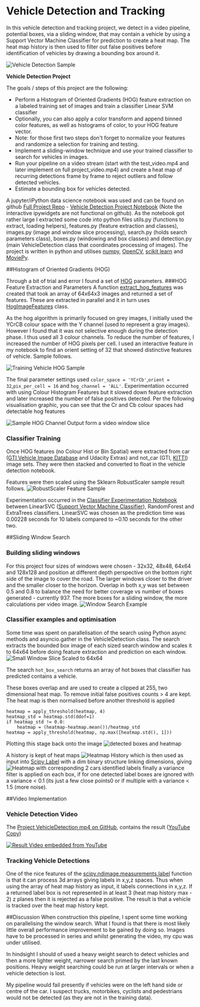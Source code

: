 Vehicle Detection and Tracking
===
In this vehicle detection and tracking project, we detect in a video pipeline, potential boxes, via a sliding window, that may contain a vehicle by using a Support Vector Machine Classifier for prediction to create a heat map. The heat map history is then used to filter out false positives before identification of  vehicles by drawing a bounding box around it.

![Vehicle Detection Sample](https://raw.githubusercontent.com/hortovanyi/udacity-vehicle-detection-project/master/output_images/vehicle_detected.png)

**Vehicle Detection Project**

The goals / steps of this project are the following:

* Perform a Histogram of Oriented Gradients (HOG) feature extraction on a labeled training set of images and train a classifier Linear SVM classifier
* Optionally, you can also apply a color transform and append binned color features, as well as histograms of color, to your HOG feature vector.
* Note: for those first two steps don't forget to normalize your features and randomize a selection for training and testing.
* Implement a sliding-window technique and use your trained classifier to search for vehicles in images.
* Run your pipeline on a video stream (start with the test_video.mp4 and later implement on full project_video.mp4) and create a heat map of recurring detections frame by frame to reject outliers and follow detected vehicles.
* Estimate a bounding box for vehicles detected.

A jupyter/iPython data science notebook was used and can be found on github [Full Project Repo](https://github.com/hortovanyi/udacity-vehicle-detection-project) - [Vehicle Detection Project Notebook](https://github.com/hortovanyi/udacity-vehicle-detection-project/blob/master/Vehicle%20Detection%20Project.ipynb) (Note the interactive  ipywidgets are not functional on github). As the notebook got rather large I extracted some code into python files utils.py (functions to extract, loading helpers), features.py (feature extraction and classes), images.py (image and window slice processing), search.py (holds search parameters class), boxes.py (windowing and box classes) and detection.py (main VehicleDetection class that coordinates processing of images). The project is written in python and utilises [numpy](http://www.numpy.org/), [OpenCV](http://opencv.org/), [scikit learn](http://scikit-learn.org/) and [MoviePy](http://zulko.github.io/moviepy/).

##Histogram of Oriented Gradients (HOG)

Through a bit of trial and error I found a set of [HOG](https://en.wikipedia.org/wiki/Histogram_of_oriented_gradients)  parameters.
###HOG Feature Extraction and Parameters
A function [extract_hog_features](https://github.com/hortovanyi/udacity-vehicle-detection-project/blob/master/utils.py#L151) was created that took an array of 64x64x3 images and returned a set of features. These are extracted in parallel and it in turn uses [HogImageFeatures](https://github.com/hortovanyi/udacity-vehicle-detection-project/blob/master/features.py#L49) class.

As the hog algorithm is primarily focused on grey images, I initially used the YCrCB colour space with the Y channel (used to represent a gray images). However I found that it was not selective enough during the detection phase. I thus used all 3 colour channels. To reduce the number of features, I increased the number of HOG pixels per cell. I used an interactive feature in my notebook to find an orient setting of 32 that showed distinctive features of vehicle. Sample follows.

![Training Vehicle HOG Sample](https://github.com/hortovanyi/udacity-vehicle-detection-project/blob/master/output_images/vehicle_hog_example.png?raw=true)

The final parameter settings used `color_space = 'YCrCb'`,`orient = 32`,`pix_per_cell = 16` and `hog_channel = 'ALL'`. Experimentation occurred with using Colour Histogram Features but it slowed down feature extraction and later increased the number of false positives detected. Per the following visualisation graphic, you can see that the Cr and Cb colour spaces had detectable hog features  

![Sample HOG Channel Output form a video window slice](https://github.com/hortovanyi/udacity-vehicle-detection-project/blob/master/output_images/hog_channels.png?raw=true)

### Classifier Training
Once HOG features (no Colour Hist or Bin Spatial) were extracted from car ([GTI Vehicle Image Database](http://www.gti.ssr.upm.es/data/Vehicle_database.html) and Udacity Extras) and not_car (GTI, [KITTI](http://www.cvlibs.net/datasets/kitti/)) image sets. They were then stacked and converted to float in the vehicle detection notebook.

Features were then scaled using the Sklearn RobustScaler sample result follows.
![RobustScaler Feature Sample](https://github.com/hortovanyi/udacity-vehicle-detection-project/blob/master/output_images/robustscaler_features.png?raw=true)

Experimentation occurred in the [Classifier Experimentation Notebook](https://github.com/hortovanyi/udacity-vehicle-detection-project/blob/master/Classifier%20Experimentation.ipynb) between LinearSVC ([Support Vector Machine Classifier](http://scikit-learn.org/stable/modules/svm.html)), RandomForest and ExtraTrees classifiers. LinearSVC was chosen as the prediction time was 0.00228 seconds for 10 labels compared to ~0.10 seconds for the other two.

##Sliding Window Search
### Building sliding windows
For this project four sizes of windows were chosen - 32x32, 48x48, 64x64 and 128x128 and position at different depth perspective on the bottom right side of the image to cover the road. The larger windows closer to the driver and the smaller closer to the horizon. Overlap in both x,y was set between 0.5 and 0.8 to balance the need for better coverage vs number of boxes generated - currently 937. The more boxes for a sliding window, the more calculations per video image.
![Window Search Example](https://github.com/hortovanyi/udacity-vehicle-detection-project/blob/master/output_images/sliding_windows_search.jpg?raw=true)

### Classifier examples and optimisation
Some time was spent on parallelisation of the search using Python async methods and asyncio.gather in the VehicleDetection class. The search extracts the bounded box image of each sized search window and scales it to 64x64 before doing feature extraction and prediction on each window.
![Small Window Slice Scaled to 64x64](https://github.com/hortovanyi/udacity-vehicle-detection-project/blob/master/output_images/small_scaled_64x64.jpg?raw=true)

The search `hot_box_search` returns an array of hot boxes that classifier has predicted contains a vehicle.

These boxes overlap and are used to create a clipped at 255, two dimensional heat map. To remove initial false positives counts > 4 are kept. The heat map is then normalised before another threshold is applied

    heatmap = apply_threshold(heatmap, 4)
    heatmap_std = heatmap.std(ddof=1)
    if heatmap_std != 0.0:
        heatmap = (heatmap-heatmap.mean())/heatmap_std
    heatmap = apply_threshold(heatmap, np.max([heatmap.std(), 1]))    

Plotting this stage back onto the image
![detected boxes and heatmap](https://github.com/hortovanyi/udacity-vehicle-detection-project/blob/master/output_images/image%20with%20detected%20boxes%20and%20heatmap.jpg?raw=true)

A history is kept of heat maps ![Heatmap History](https://github.com/hortovanyi/udacity-vehicle-detection-project/blob/master/output_images/heatmap_history.png?raw=true) which is then used as input into [Scipy Label](https://docs.scipy.org/doc/scipy-0.13.0/reference/generated/scipy.ndimage.measurements.label.html) with a dim binary structure linking dimensions, giving
![Heatmap with corresponding 2 cars identified labels](https://github.com/hortovanyi/udacity-vehicle-detection-project/blob/master/output_images/heatmaps%20and%20label.png?raw=true)
finally a variance filter is applied on each box, if for one detected label boxes are ignored with a variance < 0.1 (its just a few close points0 or if multiple with a variance < 1.5 (more noise).

##Video Implementation
### Vehicle Detection Video
The [Project VehicleDetection mp4 on GitHub](https://github.com/hortovanyi/udacity-vehicle-detection-project/blob/master/project_video_detection.mp4?raw=true), contains the result ([YouTube Copy](https://www.youtube.com/watch?v=xO0UJk0V7xk))

[![Result Video embedded from YouTube](http://img.youtube.com/vi/xO0UJk0V7xk/0.jpg)](https://www.youtube.com/watch?v=xO0UJk0V7xk)
### Tracking Vehicle Detections
One of the nice features of the [scipy.ndimage.measurements.label](https://docs.scipy.org/doc/scipy-0.13.0/reference/generated/scipy.ndimage.measurements.label.html) function is that it can process 3d arrays giving labels in x,y,z spaces. Thus when using the array of heat map history as input, it labels connections in x,y,z. If a returned label box is not represented in at least 3  (heat map history max - 2) z planes then it is rejected as a false positive. The result is that a vehicle is tracked over the heat map history kept.

##Discussion
When construction this pipeline, I spent some time working on parallelising the window search. What I found is that there is most likely little overall performance improvement to be gained by doing so. Images have to be processed in series and whilst generating the video, my cpu was under utilised.

In hindsight I should of used a heavy weight search to detect vehicles and then a more lighter weight, narrower search primed by the last known positions. Heavy weight searching could be run at larger intervals or when a vehicle detection is lost.

My pipeline would fail presently if vehicles were on the left hand side or centre of the car. I suspect trucks, motorbikes, cyclists and pedestrians would not be detected (as they are not in the training data).
